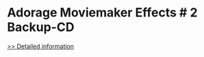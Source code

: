 # Adorage Moviemaker Effects # 2 Backup-CD
[>> Detailed information](https://secure.element5.com/esales/product.html?productid=300067322&affiliateid=200057808)